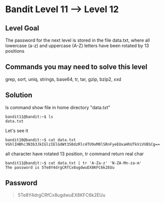 # Bandit Level 11 --> Level 12
## Level Goal

The password for the next level is stored in the file data.txt, where all lowercase (a-z) and uppercase (A-Z) letters have been rotated by 13 positions

## Commands you may need to solve this level
grep, sort, uniq, strings, base64, tr, tar, gzip, bzip2, xxd

## Solution
ls command show file in home directory "data.txt" 
```console
bandit11@bandit:~$ ls
data.txt
```

Let's see it
```console
bandit10@bandit:~$ cat data.txt
VGhlIHBhc3N3b3JkIGlzIElGdWt3S0dzRlc4TU9xM0lSRnFyeEUxaHhUTkViVVBSCg==
```

all character have rotated  13 position, tr command return real char 
```console
bandit11@bandit:~$ cat data.txt | tr 'A-Za-z' 'N-ZA-Mn-za-m'
The password is 5Te8Y4drgCRfCx8ugdwuEX8KFC6k2EUu
```

## Password
> 5Te8Y4drgCRfCx8ugdwuEX8KFC6k2EUu

  
